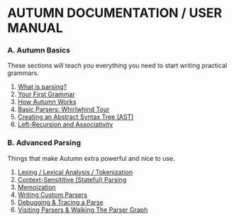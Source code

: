 # AUTUMN DOCUMENTATION / USER MANUAL

### A. Autumn Basics

These sections will teach you everything you need to start writing practical grammars.

1. [What is parsing?](A1-parsing.md)
2. [Your First Grammar](A2-first-grammar.md)
3. [How Autumn Works](A3-how-autumn-works.md)
4. [Basic Parsers: Whirlwhind Tour](A4-basic-parsers.md)
5. [Creating an Abstract Syntax Tree (AST)](A5-creating-an-ast.md)
6. [Left-Recursion and Associativity](A6-left-recursion-associativity.md)

### B. Advanced Parsing

Things that make Autumn extra powerful and nice to use.

1. [Lexing / Lexical Analysis / Tokenization](B1-lexing.md)
2. [Context-Sensititive (Stateful) Parsing](B2-context-sensitive-parsing.md)
3. [Memoization](B3-memoization.md)
4. [Writing Custom Parsers](B4-custom-parsers.md)
5. [Debugging & Tracing a Parse](B5-debugging-tracing.md)
6. [Visiting Parsers & Walking The Parser Graph](B6-parser-visitors-walkers.md)

<!-- hold off until release

### More

Want to suggest an improvement to the documentation (be it a typo, some missing information or a
better way to structure things)? You're warmly encouraged to [open an issue]!

[open an issue]: https://github.com/norswap/autumn4/issues/new

-->